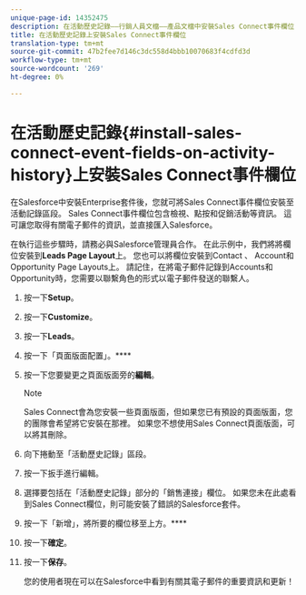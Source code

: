 ```yaml
---
unique-page-id: 14352475
description: 在活動歷史記錄——行銷人員文檔——產品文檔中安裝Sales Connect事件欄位
title: 在活動歷史記錄上安裝Sales Connect事件欄位
translation-type: tm+mt
source-git-commit: 47b2fee7d146c3dc558d4bbb10070683f4cdfd3d
workflow-type: tm+mt
source-wordcount: '269'
ht-degree: 0%

---
```



# 在活動歷史記錄{#install-sales-connect-event-fields-on-activity-history}上安裝Sales Connect事件欄位

在Salesforce中安裝Enterprise套件後，您就可將Sales Connect事件欄位安裝至活動記錄區段。 Sales Connect事件欄位包含檢視、點按和促銷活動等資訊。 這可讓您取得有關電子郵件的資訊，並直接匯入Salesforce。

在執行這些步驟時，請務必與Salesforce管理員合作。 在此示例中，我們將將欄位安裝到&#x200B;**Leads Page Layout**&#x200B;上。 您也可以將欄位安裝到Contact 、 Account和Opportunity Page Layouts上。 請記住，在將電子郵件記錄到Accounts和Opportunity時，您需要以聯繫角色的形式以電子郵件發送的聯繫人。

1. 按一下&#x200B;**Setup**。
1. 按一下&#x200B;**Customize**。
1. 按一下&#x200B;**Leads**。
1. 按一下「頁面版面配置」。****
1. 按一下您要變更之頁面版面旁的&#x200B;**編輯**。

   >[!NOTE]
   >
   >Sales Connect會為您安裝一些頁面版面，但如果您已有預設的頁面版面，您的團隊會希望將它安裝在那裡。 如果您不想使用Sales Connect頁面版面，可以將其刪除。

1. 向下捲動至「活動歷史記錄」區段。
1. 按一下扳手進行編輯。
1. 選擇要包括在「活動歷史記錄」部分的「銷售連接」欄位。 如果您未在此處看到Sales Connect欄位，則可能安裝了錯誤的Salesforce套件。
1. 按一下「新增」，將所要的欄位移至上方。****
1. 按一下&#x200B;**確定**。
1. 按一下&#x200B;**保存**。

   您的使用者現在可以在Salesforce中看到有關其電子郵件的重要資訊和更新！

